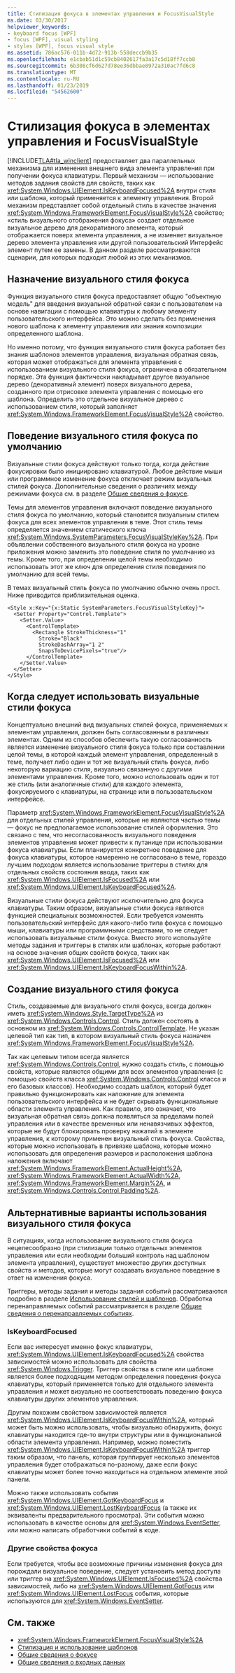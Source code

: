 ```yaml
---
title: Стилизация фокуса в элементах управления и FocusVisualStyle
ms.date: 03/30/2017
helpviewer_keywords:
- keyboard focus [WPF]
- focus [WPF], visual styling
- styles [WPF], focus visual style
ms.assetid: 786ac576-011b-4d72-913b-558deccb9b35
ms.openlocfilehash: e1cbab51d1c59cb8402617fa3a17c5d18ff7ccb8
ms.sourcegitcommit: 6b308cf6d627d78ee36dbbae8972a310ac7fd6c8
ms.translationtype: MT
ms.contentlocale: ru-RU
ms.lasthandoff: 01/23/2019
ms.locfileid: "54562600"
---
```

# <a name="styling-for-focus-in-controls-and-focusvisualstyle"></a>Стилизация фокуса в элементах управления и FocusVisualStyle
[!INCLUDE[TLA#tla_winclient](../../../../includes/tlasharptla-winclient-md.md)] предоставляет два параллельных механизма для изменения внешнего вида элемента управления при получении фокуса клавиатуры. Первый механизм — использование методов задания свойств для свойств, таких как <xref:System.Windows.UIElement.IsKeyboardFocused%2A> внутри стиля или шаблона, который применяется к элементу управления. Второй механизм представляет собой отдельный стиль в качестве значения <xref:System.Windows.FrameworkElement.FocusVisualStyle%2A> свойство; «стиль визуального отображения фокуса» создает отдельное визуальное дерево для декоративного элемента, который отображается поверх элемента управления, а не изменяет визуальное дерево элемента управления или другой пользовательский Интерфейс элемент путем ее замены. В данном разделе рассматриваются сценарии, для которых подходит любой из этих механизмов.  
   
  
<a name="Purpose"></a>   
## <a name="the-purpose-of-focus-visual-style"></a>Назначение визуального стиля фокуса  
 Функция визуального стиля фокуса предоставляет общую "объектную модель" для введения визуальной обратной связи с пользователем на основе навигации с помощью клавиатуры к любому элементу пользовательского интерфейса. Это можно сделать без применения нового шаблона к элементу управления или знания композиции определенного шаблона.  
  
 Но именно потому, что функция визуального стиля фокуса работает без знания шаблонов элементов управления, визуальная обратная связь, которая может отображаться для элемента управления с использованием визуального стиля фокуса, ограничена в обязательном порядке. Эта функция фактически накладывает другое визуальное дерево (декоративный элемент) поверх визуального дерева, созданного при отрисовке элемента управления с помощью его шаблона. Определить это отдельное визуальное дерево с использованием стиля, который заполняет <xref:System.Windows.FrameworkElement.FocusVisualStyle%2A> свойство.  
  
<a name="Default"></a>   
## <a name="default-focus-visual-style-behavior"></a>Поведение визуального стиля фокуса по умолчанию  
 Визуальные стили фокуса действуют только тогда, когда действие фокусировки было инициировано клавиатурой. Любое действие мыши или программное изменение фокуса отключает режим визуальных стилей фокуса. Дополнительные сведения о различиях между режимами фокуса см. в разделе [Общие сведения о фокусе](../../../../docs/framework/wpf/advanced/focus-overview.md).  
  
 Темы для элементов управления включают поведение визуального стиля фокуса по умолчанию, который становится визуальным стилем фокуса для всех элементов управления в теме. Этот стиль темы определяется значением статического ключа <xref:System.Windows.SystemParameters.FocusVisualStyleKey%2A>. При объявлении собственного визуального стиля фокуса на уровне приложения можно заменить это поведение стиля по умолчанию из темы. Кроме того, при определении целой темы необходимо использовать этот же ключ для определения стиля поведения по умолчанию для всей темы.  
  
 В темах визуальный стиль фокуса по умолчанию обычно очень прост. Ниже приводится приблизительная оценка.  
  
```xaml  
<Style x:Key="{x:Static SystemParameters.FocusVisualStyleKey}">  
  <Setter Property="Control.Template">  
    <Setter.Value>  
      <ControlTemplate>  
        <Rectangle StrokeThickness="1"  
          Stroke="Black"  
          StrokeDashArray="1 2"  
          SnapsToDevicePixels="true"/>  
      </ControlTemplate>  
    </Setter.Value>  
  </Setter>  
</Style>  
```  
  
<a name="When"></a>   
## <a name="when-to-use-focus-visual-styles"></a>Когда следует использовать визуальные стили фокуса  
 Концептуально внешний вид визуальных стилей фокуса, применяемых к элементам управления, должен быть согласованным в различных элементах. Одним из способов обеспечить такую согласованность является изменение визуального стиля фокуса только при составлении целой темы, в которой каждый элемент управления, определенный в теме, получает либо один и тот же визуальный стиль фокуса, либо некоторую вариацию стиля, визуально связанную с другими элементами управления. Кроме того, можно использовать один и тот же стиль (или аналогичные стили) для каждого элемента, фокусируемого с клавиатуры, на странице или в пользовательском интерфейсе.  
  
 Параметр <xref:System.Windows.FrameworkElement.FocusVisualStyle%2A> для отдельных стилей управления, которые не являются частью темы — фокус не предполагаемое использование стилей оформления. Это связано с тем, что несогласованность визуального поведения элементов управления может привести к путанице при использовании фокуса клавиатуры. Если планируется конкретное поведение для фокуса клавиатуры, которое намеренно не согласовано в теме, гораздо лучшим подходом является использование триггеры в стилях для отдельных свойств состояния ввода, таких как <xref:System.Windows.UIElement.IsFocused%2A> или <xref:System.Windows.UIElement.IsKeyboardFocused%2A>.  
  
 Визуальные стили фокуса действуют исключительно для фокуса клавиатуры. Таким образом, визуальные стили фокуса являются функцией специальных возможностей. Если требуется изменять пользовательский интерфейс для какого-либо типа фокуса с помощью мыши, клавиатуры или программными средствами, то не следует использовать визуальные стили фокуса. Вместо этого используйте методы задания и триггеры в стилях или шаблонах, которые работают на основе значения общих свойств фокуса, таких как <xref:System.Windows.UIElement.IsFocused%2A> или <xref:System.Windows.UIElement.IsKeyboardFocusWithin%2A>.  
  
<a name="How"></a>   
## <a name="how-to-create-a-focus-visual-style"></a>Создание визуального стиля фокуса  
 Стиль, создаваемые для визуального стиля фокуса, всегда должен иметь <xref:System.Windows.Style.TargetType%2A> из <xref:System.Windows.Controls.Control>. Стиль должен состоять в основном из <xref:System.Windows.Controls.ControlTemplate>. Не указан целевой тип как тип, в котором визуальный стиль фокуса назначен <xref:System.Windows.FrameworkElement.FocusVisualStyle%2A>.  
  
 Так как целевым типом всегда является <xref:System.Windows.Controls.Control>, нужно создать стиль, с помощью свойств, которые являются общими для всех элементов управления (с помощью свойств класса <xref:System.Windows.Controls.Control> класса и его базовых классов). Необходимо создать шаблон, который будет правильно функционировать как наложение для элемента пользовательского интерфейса и не будет скрывать функциональные области элемента управления. Как правило, это означает, что визуальная обратная связь должна появляться за пределами полей управления или в качестве временных или ненавязчивых эффектов, которые не будут блокировать проверку нажатий в элементе управления, к которому применен визуальный стиль фокуса. Свойства, которые можно использовать в привязке шаблона, которые можно использовать для определения размеров и расположения шаблона наложения включают <xref:System.Windows.FrameworkElement.ActualHeight%2A>, <xref:System.Windows.FrameworkElement.ActualWidth%2A>, <xref:System.Windows.FrameworkElement.Margin%2A>, и <xref:System.Windows.Controls.Control.Padding%2A>.  
  
<a name="Alternatives"></a>   
## <a name="alternatives-to-using-a-focus-visual-style"></a>Альтернативные варианты использования визуального стиля фокуса  
 В ситуациях, когда использование визуального стиля фокуса нецелесообразно (при стилизации только отдельных элементов управления или если необходим больший контроль над шаблоном элемента управления), существует множество других доступных свойств и методов, которые могут создавать визуальное поведение в ответ на изменения фокуса.  
  
 Триггеры, методы задания и методы задания событий рассматриваются подробно в разделе [Использование стилей и шаблонов](../../../../docs/framework/wpf/controls/styling-and-templating.md). Обработка перенаправляемых событий рассматривается в разделе [Общие сведения о перенаправляемых событиях](../../../../docs/framework/wpf/advanced/routed-events-overview.md).  
  
### <a name="iskeyboardfocused"></a>IsKeyboardFocused  
 Если вас интересует именно фокус клавиатуры, <xref:System.Windows.UIElement.IsKeyboardFocused%2A> свойства зависимостей можно использовать для свойства <xref:System.Windows.Trigger>. Триггер свойства в стиле или шаблоне является более подходящим методом определения поведения фокуса клавиатуры, который применяется только для отдельного элемента управления и может визуально не соответствовать поведению фокуса клавиатуры других элементов управления.  
  
 Другим похожим свойством зависимостей является <xref:System.Windows.UIElement.IsKeyboardFocusWithin%2A>, который может быть можно использовать, чтобы визуально обнаружить, фокус клавиатуры находится где-то внутри структуры или в функциональной области элемента управления. Например, можно поместить <xref:System.Windows.UIElement.IsKeyboardFocusWithin%2A> триггер таким образом, что панель, которая группирует несколько элементов управления будет отображаться по-разному, даже если фокус клавиатуры может более точно находиться на отдельном элементе этой панели.  
  
 Можно также использовать события <xref:System.Windows.UIElement.GotKeyboardFocus> и <xref:System.Windows.UIElement.LostKeyboardFocus> (а также их эквиваленты предварительного просмотра). Эти события можно использовать в качестве основы для <xref:System.Windows.EventSetter>, или можно написать обработчики событий в коде.  
  
### <a name="other-focus-properties"></a>Другие свойства фокуса  
 Если требуется, чтобы все возможные причины изменения фокуса для порождали визуальное поведение, следует установить метод доступа или триггер на <xref:System.Windows.UIElement.IsFocused%2A> свойства зависимостей, либо на <xref:System.Windows.UIElement.GotFocus> или <xref:System.Windows.UIElement.LostFocus> события, которые используются для <xref:System.Windows.EventSetter>.  
  
## <a name="see-also"></a>См. также
- <xref:System.Windows.FrameworkElement.FocusVisualStyle%2A>
- [Стилизация и использование шаблонов](../../../../docs/framework/wpf/controls/styling-and-templating.md)
- [Общие сведения о фокусе](../../../../docs/framework/wpf/advanced/focus-overview.md)
- [Общие сведения о входных данных](../../../../docs/framework/wpf/advanced/input-overview.md)
